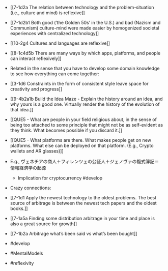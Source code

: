 - [[7-1d2a The relation between technology and the problem-situation (i.e., culture and mind) is reflexive]]
- [[7-1d2b1 Both good (’the Golden 50s’ in the U.S.) and bad (Nazism and Communism) culture-mind were made easier by homogenized societal experiences with centralized technology]]
- [[10-2g4 Cultures and languages are reflexive]]
- [[8-1c4d5b There are many ways by which apps, platforms, and people can interact reflexively]]

- Related in the sense that you have to develop some domain knowledge to see how everything can come together:
- [[3-1d6 Constraints in the form of consistent style leave space for creativity and progress]]
- [[9-4b2a1b Build the Idea Maze - Explain the history around an idea, and why yours is a good one. Virtually render the history of the evolution of that idea.]]
- [[QUE5 - What are people in your field religious about, in the sense of being too attached to some principle that might not be as self-evident as they think. What becomes possible if you discard it.]]

- [[QUE5 - What platforms are there. What makes people get on new platforms. What else can be deployed on that platform. (E.g., Crypto wallets and AR glasses)]]

- E.g., ヴェネチアの商人＋フィレンツェの公証人＋ジェノヴァの複式簿記＝情報経済学の起源
	- Implication for cryptocurrency #develop

- Crazy connections:
- [[7-1d1 Apply the newest technology to the oldest problems. The best source of arbitrage is between the newest tech papers and the oldest books.]]
- [[7-1a5a Finding some distribution arbitrage in your time and place is also a great source for growth]]
- [[7-1b2a Arbitrage what’s been said vs what’s been bought]]

- #develop
- #MentalModels
- #reflexivity

